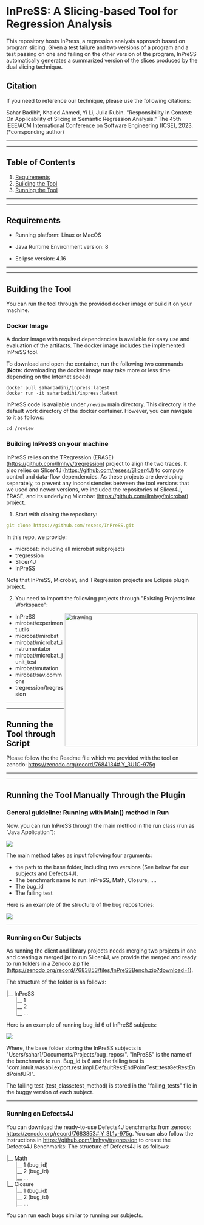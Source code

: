 # InPreSS: A Slicing-based Tool for Regression Analysis

This repository hosts InPress, a regression analysis approach based on program slicing. 
Given a test failure and two versions of a program and a test passing on one and failing on the other version of the program, 
InPreSS automatically generates a summarized version of the slices produced by the dual slicing technique. 

## Citation

If you need to reference our technique, please use the following citations:

Sahar Badihi*, Khaled Ahmed, Yi Li, Julia Rubin. "Responsibility in Context: On Applicability of Slicing in Semantic Regression Analysis." The 45th IEEE/ACM International Conference on Software Engineering (ICSE), 2023. (*corrsponding author)

---
---

## Table of Contents
1. [Requirements](#Requirements)
2. [Building the Tool](#Building-the-Tool)
3. [Running the Tool](#Running-the-Tool)

---
---

## Requirements

* Running platform: Linux or MacOS

* Java Runtime Environment version: 8

* Eclipse version: 4.16

---
---
## Building the Tool
You can run the tool through the provided docker image or build it on your machine.

###  Docker Image
A docker image with required dependencies is available for easy use and evaluation of the artifacts. The docker image includes the implemented InPreSS tool.

To download and open the container, run the following two commands (**Note:** downloading the docker image may take more or less time depending on the Internet speed)
```
docker pull saharbadihi/inpress:latest
docker run -it saharbadihi/inpress:latest
```

InPreSS code is available under `/review` main directory.
This directory is the default work directory of the docker container. However, you can navigate to it as follows:

```
cd /review
```

### Building InPreSS on your machine

InPreSS relies on the TRegression (ERASE) (https://github.com/llmhyy/tregression) project to align the two traces. 
It also relies on Slicer4J (https://github.com/resess/Slicer4J) to compute control and data-flow dependencies. 
As these projects are developing separately, to prevent any inconsistencies between the tool versions that we used and newer versions, 
we included the repositories of Slicer4J, ERASE, and its underlying Microbat (https://github.com/llmhyy/microbat) project.

1. Start with cloning the repository:
````yaml
git clone https://github.com/resess/InPreSS.git
````
In this repo, we provide:
- microbat: including all microbat subprojects
- tregression
- Slicer4J
- InPreSS

Note that InPreSS, Microbat, and TRegression projects are Eclipse plugin project. 

2. You need to import the following projects through "Existing Projects into Workspace":

<img align="right" src="img/structure.png" alt="drawing" width="350"/>

- InPreSS
- mirobat/experiment.utils
- microbat/mirobat
- mirobat/microbat_instrumentator
- mirobat/microbat_junit_test
- mirobat/mutation
- mirobat/sav.commons
- tregression/tregression

---
--- 

## Running the Tool through Script

Please follow the the Readme file which we provided with the tool on zenodo: https://zenodo.org/record/7684134#.Y_3U1C-975g

---
--- 

## Running the Tool Manually Through the Plugin 
### General guideline: Running with Main() method in Run
Now, you can run InPreSS through the main method in the run class (run as "Java Application"):

![](/img/run.png)

The main method takes as input following four arguments: 
- the path to the base folder, including two versions (See below for our subjects and Defects4J). 
- The benchmark name to run: InPreSS, Math, Closure, ....
- The bug_id
- The failing test

Here is an example of the structure of the bug repositories:

![](/img/fileStructure.png)

---

### Running on Our Subjects
As running the client and library projects needs merging two projects in one and creating a merged jar to run Slicer4J, we provide the merged and ready to run folders in a Zenodo zip file (https://zenodo.org/record/7683853/files/InPreSSBench.zip?download=1).

The structure of the folder is as follows:

|__ InPreSS<br />
&nbsp;&nbsp;&nbsp;&nbsp;&nbsp;&nbsp;|__ 1 <br />
&nbsp;&nbsp;&nbsp;&nbsp;&nbsp;&nbsp;|__ 2 <br /> 
&nbsp;&nbsp;&nbsp;&nbsp;&nbsp;&nbsp;|__ ...<br />

Here is an example of running bug_id 6 of InPreSS subjects:

![](/img/args.png)

Where, the base folder storing the InPreSS subjects is "Users/sahar1/Documents/Projects/bug_repos/". 
"InPreSS" is the name of the benchmark to run. 
Bug_id is 6 and the failing test is "com.intuit.wasabi.export.rest.impl.DefaultRestEndPointTest::testGetRestEndPointURI".

The failing test (test_class::test_method) is stored in the "failing_tests" file in the buggy version of each subject. 

---

### Running on Defects4J
You can download the ready-to-use Defects4J benchmarks from zenodo: https://zenodo.org/record/7683853#.Y_3L1y-975g.
You can also follow the instructions in https://github.com/llmhyy/tregression to create the Defects4J Benchmarks: 
The structure of Defects4J is as follows:

|__ Math<br />
&nbsp;&nbsp;&nbsp;&nbsp;&nbsp;&nbsp;|__ 1 (bug_id)<br />
&nbsp;&nbsp;&nbsp;&nbsp;&nbsp;&nbsp;|__ 2 (bug_id)<br />
&nbsp;&nbsp;&nbsp;&nbsp;&nbsp;&nbsp;|__ ...<br />
|__ Closure<br />
&nbsp;&nbsp;&nbsp;&nbsp;&nbsp;&nbsp;|__ 1 (bug_id)<br />
&nbsp;&nbsp;&nbsp;&nbsp;&nbsp;&nbsp;|__ 2 (bug_id)<br />
&nbsp;&nbsp;&nbsp;&nbsp;&nbsp;&nbsp;|__ ...<br />

You can run each bugs similar to running our subjects. 